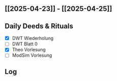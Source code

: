 ## [[2025-04-23]] - [[2025-04-25]]

## Daily Deeds & Rituals
- [x] DWT Wiederholung
- [ ] DWT Blatt 0
- [x] Theo Vorlesung
- [ ] ModSim Vorlesung
## Log